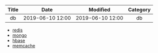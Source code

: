| Title                | Date             | Modified         | Category          |
|:--------------------:|:----------------:|:----------------:|:-----------------:|
| db              | 2019-06-10 12:00 | 2019-06-10 12:00 | db            |



- [redis](./redis.md)
- [mongo](./mongodb/README.md)
- [hbase](./hbase.md)
- [memcache](./memcache.md)
